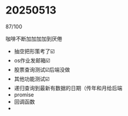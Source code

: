 # 20250513

87/100

咖啡不断加加加加到厌倦

- 抽空把形策考了☑️
- os作业发邮箱☑️
- 股票查询测试☑️后端没做
- 其他功能测试☑️
- 递归查询到最新有数据的日期（传年和月给后端
- promise
- 回调函数
- 